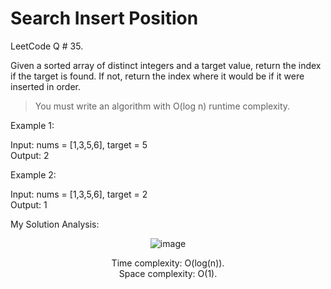 # Search Insert Position

LeetCode Q # 35.

Given a sorted array of distinct integers and a target value, return the index if the target is found. If not, return the index where it would be if it were inserted in order. 

> You must write an algorithm with O(log n) runtime complexity.

Example 1:

Input: nums = [1,3,5,6], target = 5
</br>Output: 2

Example 2:

Input: nums = [1,3,5,6], target = 2
</br>Output: 1

My Solution Analysis:

<div align = "center">

  ![image](https://github.com/xo-azeem/Search-Insert-Position-LeetCode/assets/171427226/f176143c-8435-4322-b308-125448c64db6)

  Time complexity: O(log(n)).</br>Space complexity: O(1).
</div>
